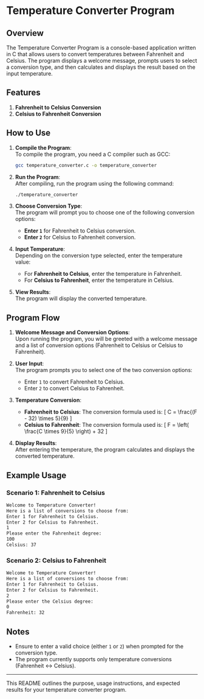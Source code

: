 # Temperature Converter Program

## Overview

The Temperature Converter Program is a console-based application written in C that allows users to convert temperatures between Fahrenheit and Celsius. The program displays a welcome message, prompts users to select a conversion type, and then calculates and displays the result based on the input temperature.

## Features

1. **Fahrenheit to Celsius Conversion**
2. **Celsius to Fahrenheit Conversion**

## How to Use

1. **Compile the Program**:  
   To compile the program, you need a C compiler such as GCC:

   ```bash
   gcc temperature_converter.c -o temperature_converter
   ```

2. **Run the Program**:  
   After compiling, run the program using the following command:

   ```bash
   ./temperature_converter
   ```

3. **Choose Conversion Type**:  
   The program will prompt you to choose one of the following conversion options:
   - **Enter `1`** for Fahrenheit to Celsius conversion.
   - **Enter `2`** for Celsius to Fahrenheit conversion.

4. **Input Temperature**:  
   Depending on the conversion type selected, enter the temperature value:
   - For **Fahrenheit to Celsius**, enter the temperature in Fahrenheit.
   - For **Celsius to Fahrenheit**, enter the temperature in Celsius.

5. **View Results**:  
   The program will display the converted temperature.

## Program Flow

1. **Welcome Message and Conversion Options**:  
   Upon running the program, you will be greeted with a welcome message and a list of conversion options (Fahrenheit to Celsius or Celsius to Fahrenheit).

2. **User Input**:  
   The program prompts you to select one of the two conversion options:
   - Enter `1` to convert Fahrenheit to Celsius.
   - Enter `2` to convert Celsius to Fahrenheit.

3. **Temperature Conversion**:
   - **Fahrenheit to Celsius**: The conversion formula used is:
     \[
     C = \frac{(F - 32) \times 5}{9}
     \]
   - **Celsius to Fahrenheit**: The conversion formula used is:
     \[
     F = \left( \frac{C \times 9}{5} \right) + 32
     \]

4. **Display Results**:  
   After entering the temperature, the program calculates and displays the converted temperature.

## Example Usage

### Scenario 1: Fahrenheit to Celsius

```bash
Welcome to Temperature Converter! 
Here is a list of conversions to choose from: 
Enter 1 for Fahrenheit to Celsius. 
Enter 2 for Celsius to Fahrenheit. 
1
Please enter the Fahrenheit degree: 
100
Celsius: 37
```

### Scenario 2: Celsius to Fahrenheit

```bash
Welcome to Temperature Converter! 
Here is a list of conversions to choose from: 
Enter 1 for Fahrenheit to Celsius. 
Enter 2 for Celsius to Fahrenheit. 
2
Please enter the Celsius degree: 
0
Fahrenheit: 32
```

## Notes

- Ensure to enter a valid choice (either `1` or `2`) when prompted for the conversion type.
- The program currently supports only temperature conversions (Fahrenheit ↔ Celsius).

---

This README outlines the purpose, usage instructions, and expected results for your temperature converter program.
